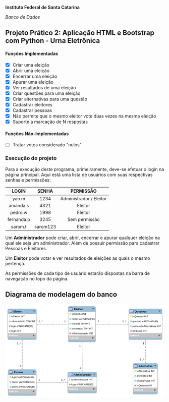 **Instituto Federal de Santa Catarina**

*Banco de Dados*

## Projeto Prático 2: Aplicação HTML e Bootstrap com Python - Urna Eletrônica


#### Funções Implementadas

- [x] Criar uma eleição
- [x] Abrir uma eleição
- [x] Encerrar uma eleição
- [x] Apurar uma eleição
- [x] Ver resultados de uma eleição
- [x] Criar questões para uma eleição
- [x] Criar alternativas para uma questão
- [x] Cadastrar eleitores
- [x] Cadastrar pessoas
- [x] Não permite que o mesmo eleitor vote duas vezes na mesma eleição
- [x] Suporte a marcação de N respostas

#### Funções Não-Implementadas

- [ ] Tratar votos considerado "nulos"

### Execução do projeto

Para a execução deste programa, primeiramente, deve-se efetuar o login na página principal. Aqui está uma lista de usuários com suas respectivas senhas e permissões:

|    LOGIN   	|   SENHA  	|   PERMISSÃO   	|
|:----------:	|:--------:	|:-------------:	|
| yan.m      	| 1234     	| Administrador / Eleitor	|
| amanda.s   	| 4321     	| Eleitor       	|
| pedro.w    	| 1998     	| Eleitor       	|
| fernanda.p 	| 3245     	| Sem permissão 	|
| sarom.t    	| sarom123 	| Eleitor       	|

Um **Administrador** pode criar, abrir, encerrar e apurar qualquer eleição na qual ele seja um administrador. Além de possuir permissão para cadastrar Pessoas e Eleitores.

Um **Eleitor** pode votar e ver resultados de eleições as quais o mesmo pertença.

As permissões de cada tipo de usuário estarão dispostas na barra de navegação no topo da página.
## Diagrama de modelagem do banco
<img src="diagrama_de_modelagem.png" alt="Diagrama de modelagem"/>
